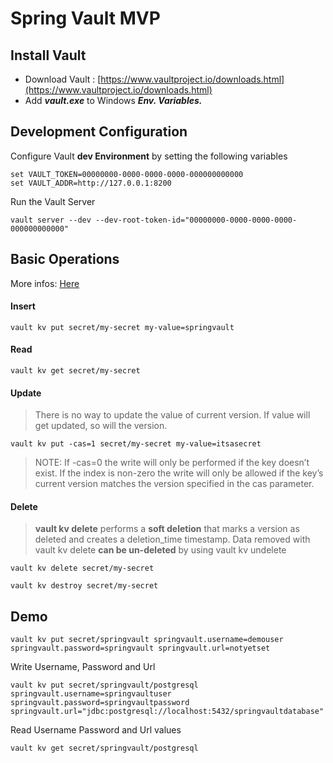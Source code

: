 # Spring Vault MVP

## Install Vault
* Download Vault : [https://www.vaultproject.io/downloads.html](https://www.vaultproject.io/downloads.html)
* Add ***vault.exe*** to Windows ***Env. Variables.***

## Development Configuration
Configure Vault **dev Environment** by setting the following variables
```
set VAULT_TOKEN=00000000-0000-0000-0000-000000000000
set VAULT_ADDR=http://127.0.0.1:8200
```
Run the Vault Server
```
vault server --dev --dev-root-token-id="00000000-0000-0000-0000-000000000000"
```

## Basic Operations
More infos: [Here](https://medium.com/@Ankitthakur/spring-boot-spring-vault-e9e973a17036)
#### Insert
```
vault kv put secret/my-secret my-value=springvault
```
#### Read
```
vault kv get secret/my-secret
```
#### Update
> There is no way to update the value of current version. If value will get updated, so will the version.
```
vault kv put -cas=1 secret/my-secret my-value=itsasecret
```
> NOTE: If -cas=0 the write will only be performed if the key doesn’t exist. 
> If the index is non-zero the write will only be allowed if the key’s current version 
> matches the version specified in the cas parameter.
#### Delete
> **vault kv delete** performs a **soft deletion** that marks a version as deleted 
> and creates a deletion_time timestamp. 
>Data removed with vault kv delete **can be un-deleted** by using vault kv undelete
```
vault kv delete secret/my-secret
```
```
vault kv destroy secret/my-secret
```

## Demo
```
vault kv put secret/springvault springvault.username=demouser springvault.password=springvault springvault.url=notyetset
```
Write Username, Password and Url
```
vault kv put secret/springvault/postgresql springvault.username=springvaultuser springvault.password=springvaultpassword springvault.url="jdbc:postgresql://localhost:5432/springvaultdatabase"
```
Read Username Password and Url values
```
vault kv get secret/springvault/postgresql
```